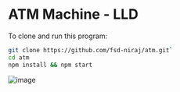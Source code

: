 # ATM Machine - LLD

To clone and run this program:

```bash
git clone https://github.com/fsd-niraj/atm.git`
cd atm
npm install && npm start
```

![image](https://github.com/user-attachments/assets/53121913-66e2-4975-a4da-4f0199c441ff)
